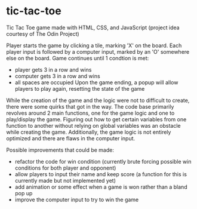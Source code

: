# tic-tac-toe

Tic Tac Toe game made with HTML, CSS, and JavaScript (project idea courtesy of The Odin Project)

Player starts the game by clicking a tile, marking 'X' on the board. Each player input is followed by a computer input, marked by an 'O' somewhere else on the board. Game continues until 1 condtion is met:
- player gets 3 in a row and wins
- computer gets 3 in a row and wins
- all spaces are occupied
Upon the game ending, a popup will allow players to play again, resetting the state of the game

While the creation of the game and the logic were not to difficult to create, there were some quirks that got in the way. The code base primarily revolves around 2 main functions, one for the game logic and one to play/display the game. Figuring out how to get certain variables from one function to another without relying on global variables was an obstacle while creating the game. Additionally, the game logic is not entirely optimized and there are flaws in the computer input.

Possible improvements that could be made:
- refactor the code for win condition (currently brute forcing possible win conditions for both player and opponent)
- allow players to input their name and keep score (a function for this is currently made but not implemented yet)
- add animation or some effect when a game is won rather than a bland pop up
- improve the computer input to try to win the game